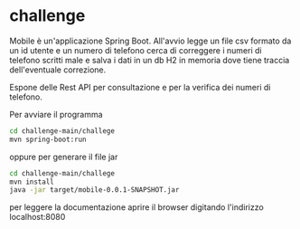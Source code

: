 # challenge
Mobile è un'applicazione Spring Boot.
All'avvio legge un file csv formato da un id utente e un numero di telefono cerca di correggere i numeri di telefono scritti male e salva i dati in un db H2 in memoria dove tiene traccia dell'eventuale correzione.

Espone delle Rest API per consultazione e per la verifica dei numeri di telefono. 


Per avviare il programma 
```bash
cd challenge-main/challege  
mvn spring-boot:run  
```
  
oppure per generare il file jar

```bash
cd challenge-main/challege  
mvn install  
java -jar target/mobile-0.0.1-SNAPSHOT.jar  
``` 
  
per leggere la documentazione aprire il browser digitando l'indirizzo localhost:8080






